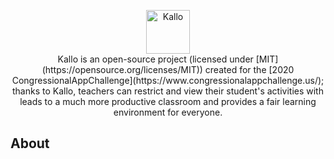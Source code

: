 <p align="center">
  <img src="https://raw.githubusercontent.com/kallo-project/about/main/logo.svg" alt="Kallo" height="70" />
  <br />
  Kallo is an open-source project (licensed under [MIT](https://opensource.org/licenses/MIT)) created for the [2020 CongressionalAppChallenge](https://www.congressionalappchallenge.us/); thanks to Kallo, teachers can restrict and view their student's activities
  with leads to a much more productive classroom and provides a fair learning environment for everyone.
</p>

## About
